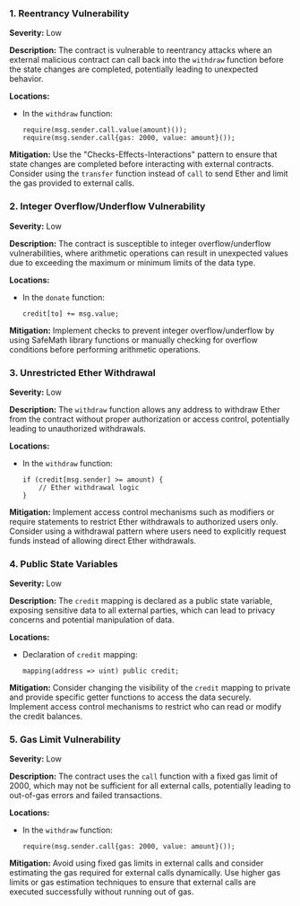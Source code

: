 ### 1. **Reentrancy Vulnerability**

**Severity:**
Low

**Description:**
The contract is vulnerable to reentrancy attacks where an external malicious contract can call back into the `withdraw` function before the state changes are completed, potentially leading to unexpected behavior.

**Locations:**

- In the `withdraw` function:
  ```solidity
  require(msg.sender.call.value(amount)());
  require(msg.sender.call{gas: 2000, value: amount}());
  ```

**Mitigation:**
Use the "Checks-Effects-Interactions" pattern to ensure that state changes are completed before interacting with external contracts. Consider using the `transfer` function instead of `call` to send Ether and limit the gas provided to external calls.

### 2. **Integer Overflow/Underflow Vulnerability**

**Severity:**
Low

**Description:**
The contract is susceptible to integer overflow/underflow vulnerabilities, where arithmetic operations can result in unexpected values due to exceeding the maximum or minimum limits of the data type.

**Locations:**

- In the `donate` function:
  ```solidity
  credit[to] += msg.value;
  ```

**Mitigation:**
Implement checks to prevent integer overflow/underflow by using SafeMath library functions or manually checking for overflow conditions before performing arithmetic operations.

### 3. **Unrestricted Ether Withdrawal**

**Severity:**
Low

**Description:**
The `withdraw` function allows any address to withdraw Ether from the contract without proper authorization or access control, potentially leading to unauthorized withdrawals.

**Locations:**

- In the `withdraw` function:
  ```solidity
  if (credit[msg.sender] >= amount) {
      // Ether withdrawal logic
  }
  ```

**Mitigation:**
Implement access control mechanisms such as modifiers or require statements to restrict Ether withdrawals to authorized users only. Consider using a withdrawal pattern where users need to explicitly request funds instead of allowing direct Ether withdrawals.

### 4. **Public State Variables**

**Severity:**
Low

**Description:**
The `credit` mapping is declared as a public state variable, exposing sensitive data to all external parties, which can lead to privacy concerns and potential manipulation of data.

**Locations:**

- Declaration of `credit` mapping:
  ```solidity
  mapping(address => uint) public credit;
  ```

**Mitigation:**
Consider changing the visibility of the `credit` mapping to private and provide specific getter functions to access the data securely. Implement access control mechanisms to restrict who can read or modify the credit balances.

### 5. **Gas Limit Vulnerability**

**Severity:**
Low

**Description:**
The contract uses the `call` function with a fixed gas limit of 2000, which may not be sufficient for all external calls, potentially leading to out-of-gas errors and failed transactions.

**Locations:**

- In the `withdraw` function:
  ```solidity
  require(msg.sender.call{gas: 2000, value: amount}());
  ```

**Mitigation:**
Avoid using fixed gas limits in external calls and consider estimating the gas required for external calls dynamically. Use higher gas limits or gas estimation techniques to ensure that external calls are executed successfully without running out of gas.